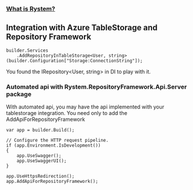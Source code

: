 ﻿### [What is Rystem?](https://github.com/KeyserDSoze/RystemV3)

## Integration with Azure TableStorage and Repository Framework

    builder.Services
        .AddRepositoryInTableStorage<User, string>(builder.Configuration["Storage:ConnectionString"]);

You found the IRepository<User, string> in DI to play with it.

### Automated api with Rystem.RepositoryFramework.Api.Server package
With automated api, you may have the api implemented with your tablestorage integration.
You need only to add the AddApiForRepositoryFramework

    var app = builder.Build();

    // Configure the HTTP request pipeline.
    if (app.Environment.IsDevelopment())
    {
        app.UseSwagger();
        app.UseSwaggerUI();
    }

    app.UseHttpsRedirection();
    app.AddApiForRepositoryFramework();
